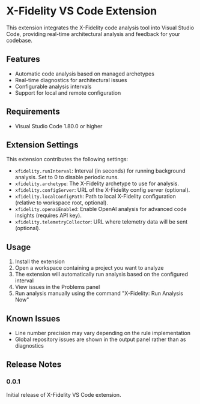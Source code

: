 # X-Fidelity VS Code Extension

This extension integrates the X-Fidelity code analysis tool into Visual Studio Code, providing real-time architectural analysis and feedback for your codebase.

## Features

- Automatic code analysis based on managed archetypes
- Real-time diagnostics for architectural issues
- Configurable analysis intervals
- Support for local and remote configuration

## Requirements

- Visual Studio Code 1.80.0 or higher

## Extension Settings

This extension contributes the following settings:

* `xfidelity.runInterval`: Interval (in seconds) for running background analysis. Set to 0 to disable periodic runs.
* `xfidelity.archetype`: The X-Fidelity archetype to use for analysis.
* `xfidelity.configServer`: URL of the X-Fidelity config server (optional).
* `xfidelity.localConfigPath`: Path to local X-Fidelity configuration (relative to workspace root, optional).
* `xfidelity.openaiEnabled`: Enable OpenAI analysis for advanced code insights (requires API key).
* `xfidelity.telemetryCollector`: URL where telemetry data will be sent (optional).

## Usage

1. Install the extension
2. Open a workspace containing a project you want to analyze
3. The extension will automatically run analysis based on the configured interval
4. View issues in the Problems panel
5. Run analysis manually using the command "X-Fidelity: Run Analysis Now"

## Known Issues

- Line number precision may vary depending on the rule implementation
- Global repository issues are shown in the output panel rather than as diagnostics

## Release Notes

### 0.0.1

Initial release of X-Fidelity VS Code extension.
